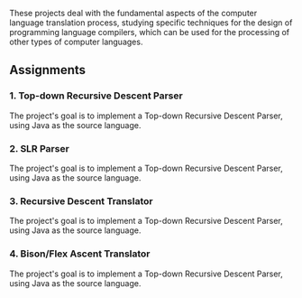 These projects deal with the fundamental aspects of the computer language translation process, studying specific techniques for the design of programming language compilers, which can be used for the processing of other types of computer languages.

## Assignments

### 1. Top-down Recursive Descent Parser

The project's goal is to implement a Top-down Recursive Descent Parser, using Java as the source language.

### 2. SLR Parser

The project's goal is to implement a Top-down Recursive Descent Parser, using Java as the source language.

### 3. Recursive Descent Translator

The project's goal is to implement a Top-down Recursive Descent Parser, using Java as the source language.

### 4. Bison/Flex Ascent Translator

The project's goal is to implement a Top-down Recursive Descent Parser, using Java as the source language.

